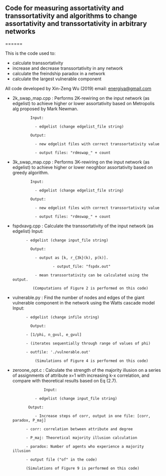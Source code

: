 ## Code for measuring assortativity and transsortativity and algorithms to change assortativity and transsortativity in arbitrary networks
======

This is the code used to:
-  calculate transsortativity
-  increase and decrease transsortativity in any network
-  calculate the freindship paradox in a network
-  calculate the largest vulnerable component

All code developed by Xin-Zeng Wu (2019)
email: energiya@gmail.com

- 2k_swap_map.cpp  :  Performs 2K-rewiring on the input network (as edgelist) to achieve higher or lower assortativity based on Metropolis alg proposed by Mark Newman.

		      Input: 
		      
		      	- edgelist (change edgelist_file string)
			
		      Output: 
		      
		        - new edgelist files with correct transsortativity value
			
		        - output files: "rdmswap_" + count

- 3k_swap_map.cpp  :  Performs 3K-rewiring on the input network (as edgelist) to achieve higher or lower neoghbor assortativity based on greedy algorithm.

		      Input: 
		      
		      	- edgelist (change edgelist_file string)
			
		      Output: 
		      
		        - new edgelist files with correct transsortativity value
			
		        - output files: "rdmswap_" + count

- fspdxavg.cpp  :     Calculate the transsortativity of the input network (as edgelist)
		      Input:
		      
		  	- edgelist (change input_file string)
			
		      Output:
		      
		        - output as [k, r_{3k}(k), p(k)]. 
			
                        - output_file: "fspdx.out"
			
		        - mean transsortativity can be calculated using the output. 
			
	 	       (Computations of Figure 2 is performed on this code)

- vulnerable.py  :  Find the number of nodes and edges of the giant vulnerable component in the network using the Watts cascade model
		      Input:
		      
		  	- edgelist (change infile string)
			
		      Output:
		      
			- [1/phi, n_gvul, e_gvul]
			
			- (iterates sequentially through range of values of phi)
			
			- outfile: './vulnerable.out'
			
		        (Simulations of Figure 4 is performed on this code)

- zeroone_opt.c  :  Calculate the strength of the majority illusion on a series of assignments of attribute x=1 with increasing k-x correlation, and compare with theoretical results based on Eq (2.7). 

                    Input: 
		    
		        - edgelist (change input_file string)
			
		     Output:
		     
		        - Increase steps of corr, output in one file: [corr, paradox, P_maj]
			
			- corr: correlation between attribute and degree
			
			- P_maj: Theoretical majority illusion calculation
			
			- paradox: Number of agents who experience a majority illusion
			
			- output file ("of" in the code)
			
			(Simulations of Figure 9 is performed on this code)
